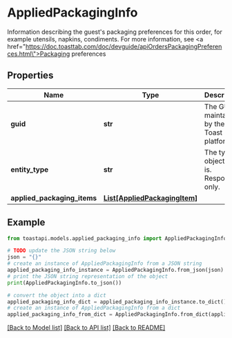 # AppliedPackagingInfo

Information describing the guest's packaging preferences for this order, for example utensils, napkins, condiments.  For more information, see <a href=\"https://doc.toasttab.com/doc/devguide/apiOrdersPackagingPreferences.html\">Packaging preferences</a> 

## Properties

Name | Type | Description | Notes
------------ | ------------- | ------------- | -------------
**guid** | **str** | The GUID maintained by the Toast platform. | [optional] 
**entity_type** | **str** | The type of object this is. Response only. | [optional] 
**applied_packaging_items** | [**List[AppliedPackagingItem]**](AppliedPackagingItem.md) |  | [optional] 

## Example

```python
from toastapi.models.applied_packaging_info import AppliedPackagingInfo

# TODO update the JSON string below
json = "{}"
# create an instance of AppliedPackagingInfo from a JSON string
applied_packaging_info_instance = AppliedPackagingInfo.from_json(json)
# print the JSON string representation of the object
print(AppliedPackagingInfo.to_json())

# convert the object into a dict
applied_packaging_info_dict = applied_packaging_info_instance.to_dict()
# create an instance of AppliedPackagingInfo from a dict
applied_packaging_info_from_dict = AppliedPackagingInfo.from_dict(applied_packaging_info_dict)
```
[[Back to Model list]](../README.md#documentation-for-models) [[Back to API list]](../README.md#documentation-for-api-endpoints) [[Back to README]](../README.md)


